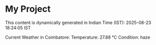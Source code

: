 # My Project

This content is dynamically generated in Indian Time (IST): 2025-08-23 18:24:05 IST


Current Weather in Coimbatore:
Temperature: 27.88 °C
Condition: haze
